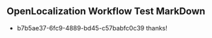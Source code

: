 ## OpenLocalization Workflow Test MarkDown
* b7b5ae37-6fc9-4889-bd45-c57babfc0c39 thanks!

<!--HONumber=Jul16_HO3-->


